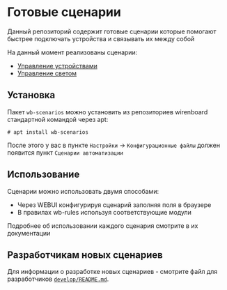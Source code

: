 # Готовые сценарии

Данный репозиторий содержит готовые сценарии которые помогают
быстрее подключать устройства и связывать их между собой

На данный момент реализованы сценарии:

- [Управление устройствами](scenarios/devices-control/README.md)
- [Управление светом](scenarios/light-control/README.md)

## Установка

Пакет `wb-scenarios` можно установить из репозиториев wirenboard
стандартной командой через apt:

```terminal
# apt install wb-scenarios
```

После этого у вас в пункте `Настройки` -> `Конфигурационные файлы`
должен появится пункт `Сценарии автоматизации`

## Использование

Сценарии можно использовать двумя способами:

- Через WEBUI конфигурируя сценарий заполняя поля в браузере
- В правилах wb-rules используя соответствующие модули

Подробнее об использовании каждого сценария смотрите в их документации

## Разработчикам новых сценариев

Для информации о разработке новых сценариев - смотрите
файл для разработчиков [`develop/README.md`](develop/README.md).
